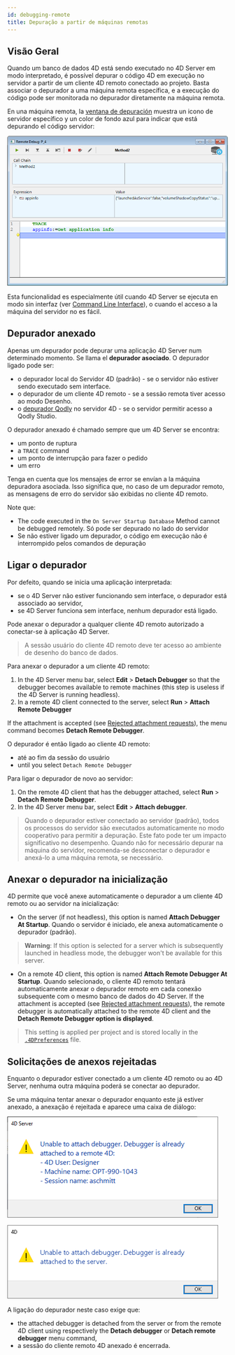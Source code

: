 ```yaml
---
id: debugging-remote
title: Depuração a partir de máquinas remotas
---
```


## Visão Geral

Quando um banco de dados 4D está sendo executado no 4D Server em modo interpretado, é possível depurar o código 4D em execução no servidor a partir de um cliente 4D remoto conectado ao projeto. Basta associar o depurador a uma máquina remota específica, e a execução do código pode ser monitorada no depurador diretamente na máquina remota.

En una máquina remota, la [ventana de depuración](debugger.md) muestra un icono de servidor específico y un color de fondo azul para indicar que está depurando el código servidor:

![debugger-window-remote](../assets/en/Debugging/debuggerWindowRemote.png)

Esta funcionalidad es especialmente útil cuando 4D Server se ejecuta en modo sin interfaz (ver [Command Line Interface](../Admin/cli.md)), o cuando el acceso a la máquina del servidor no es fácil.

## Depurador anexado

Apenas um depurador pode depurar uma aplicação 4D Server num determinado momento. Se llama el **depurador asociado**. O depurador ligado pode ser:

- o depurador local do Servidor 4D (padrão) - se o servidor não estiver sendo executado sem interface.
- o depurador de um cliente 4D remoto - se a sessão remota tiver acesso ao modo Desenho.
- o [depurador Qodly](../WebServer/qodly-studio.md#using-qodly-debugger-on-4d-server) no servidor 4D - se o servidor permitir acesso a Qodly Studio.

O depurador anexado é chamado sempre que um 4D Server se encontra:

- um ponto de ruptura
- a `TRACE` command
- um ponto de interrupção para fazer o pedido
- um erro

Tenga en cuenta que los mensajes de error se envían a la máquina depuradora asociada. Isso significa que, no caso de um depurador remoto, as mensagens de erro do servidor são exibidas no cliente 4D remoto.

Note que:

- The code executed in the `On Server Startup Database` Method cannot be debugged remotely. Só pode ser depurado no lado do servidor
- Se não estiver ligado um depurador, o código em execução não é interrompido pelos comandos de depuração

## Ligar o depurador

Por defeito, quando se inicia uma aplicação interpretada:

- se o 4D Server não estiver funcionando sem interface, o depurador está associado ao servidor,
- se 4D Server funciona sem interface, nenhum depurador está ligado.

Pode anexar o depurador a qualquer cliente 4D remoto autorizado a conectar-se à aplicação 4D Server.

> A sessão usuário do cliente 4D remoto deve ter acesso ao ambiente de desenho do banco de dados.

Para anexar o depurador a um cliente 4D remoto:

1. In the 4D Server menu bar, select **Edit** > **Detach Debugger** so that the debugger becomes available to remote machines (this step is useless if the 4D Server is running headless).
2. In a remote 4D client connected to the server, select **Run** > **Attach Remote Debugger**

If the attachment is accepted (see [Rejected attachment requests](#rejected-attachment-requests)), the menu command becomes **Detach Remote Debugger**.

O depurador é então ligado ao cliente 4D remoto:

- até ao fim da sessão do usuário
- until you select `Detach Remote Debugger`

Para ligar o depurador de novo ao servidor:

1. On the remote 4D client that has the debugger attached, select **Run** > **Detach Remote Debugger**.
2. In the 4D Server menu bar, select **Edit** > **Attach debugger**.

> Quando o depurador estiver conectado ao servidor (padrão), todos os processos do servidor são executados automaticamente no modo cooperativo para permitir a depuração. Este fato pode ter um impacto significativo no desempenho. Quando não for necessário depurar na máquina do servidor, recomenda-se desconectar o depurador e anexá-lo a uma máquina remota, se necessário.

## Anexar o depurador na inicialização

4D permite que você anexe automaticamente o depurador a um cliente 4D remoto ou ao servidor na inicialização:

- On the server (if not headless), this option is named **Attach Debugger At Startup**. Quando o servidor é iniciado, ele anexa automaticamente o depurador (padrão).

> **Warning**: If this option is selected for a server which is subsequently launched in headless mode, the debugger won't be available for this server.

- On a remote 4D client, this option is named **Attach Remote Debugger At Startup**. Quando selecionado, o cliente 4D remoto tentará automaticamente anexar o depurador remoto em cada conexão subsequente com o mesmo banco de dados do 4D Server. If the attachment is accepted (see [Rejected attachment requests](#rejected-attachment-requests)), the remote debugger is automatically attached to the remote 4D client and the **Detach Remote Debugger option is displayed**.

> This setting is applied per project and is stored locally in the [`.4DPreferences`](Project/architecture.md#userpreferencesusername) file.

## Solicitações de anexos rejeitadas

Enquanto o depurador estiver conectado a um cliente 4D remoto ou ao 4D Server, nenhuma outra máquina poderá se conectar ao depurador.

Se uma máquina tentar anexar o depurador enquanto este já estiver anexado, a anexação é rejeitada e aparece uma caixa de diálogo:

![attach-debugger-dialog](../assets/en/Debugging/attach-debugger-dialog.png)

![attach-debugger-dialog-2](../assets/en/Debugging/attach-debugger-dialog-2.png)

A ligação do depurador neste caso exige que:

- the attached debugger is detached from the server or from the remote 4D client using respectively the **Detach debugger** or **Detach remote debugger** menu command,
- a sessão do cliente remoto 4D anexado é encerrada.
